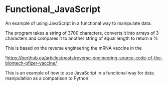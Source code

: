 # Functional_JavaScript

An example of using JavaScript in a functional way to manipulate data.

The program takes a string of 3700 characters, converts it into arrays of 3 characters and compares it to another string of equal length to return a %

This is based on the reverse engineering the mRNA vaccine in the 

!https://berthub.eu/articles/posts/reverse-engineering-source-code-of-the-biontech-pfizer-vaccine/

This is an example of how to use JavaScript in a functional way for data manipulation as a comparison to Python 
